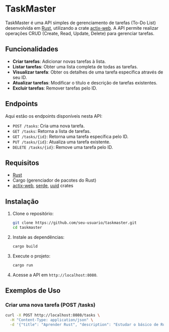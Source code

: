 # TaskMaster

TaskMaster é uma API simples de gerenciamento de tarefas (To-Do List) desenvolvida em [Rust](https://www.rust-lang.org/), utilizando a crate [actix-web](https://actix.rs/). A API permite realizar operações CRUD (Create, Read, Update, Delete) para gerenciar tarefas.

## Funcionalidades

- **Criar tarefas**: Adicionar novas tarefas à lista.
- **Listar tarefas**: Obter uma lista completa de todas as tarefas.
- **Visualizar tarefa**: Obter os detalhes de uma tarefa específica através de seu ID.
- **Atualizar tarefas**: Modificar o título e descrição de tarefas existentes.
- **Excluir tarefas**: Remover tarefas pelo ID.

## Endpoints

Aqui estão os endpoints disponíveis nesta API:

- `POST /tasks`: Cria uma nova tarefa.
- `GET /tasks`: Retorna a lista de tarefas.
- `GET /tasks/{id}`: Retorna uma tarefa específica pelo ID.
- `PUT /tasks/{id}`: Atualiza uma tarefa existente.
- `DELETE /tasks/{id}`: Remove uma tarefa pelo ID.

## Requisitos

- [Rust](https://www.rust-lang.org/tools/install)
- Cargo (gerenciador de pacotes do Rust)
- [actix-web](https://actix.rs/), [serde](https://serde.rs/), [uuid](https://docs.rs/uuid/1.0.0/uuid/) crates

## Instalação

1. Clone o repositório:
    ```bash
    git clone https://github.com/seu-usuario/taskmaster.git
    cd taskmaster
    ```

2. Instale as dependências:
    ```bash
    cargo build
    ```

3. Execute o projeto:
    ```bash
    cargo run
    ```

4. Acesse a API em `http://localhost:8080`.

## Exemplos de Uso

### Criar uma nova tarefa (POST /tasks)

```bash
curl -X POST http://localhost:8080/tasks \
  -H "Content-Type: application/json" \
  -d '{"title": "Aprender Rust", "description": "Estudar o básico de Rust"}'


